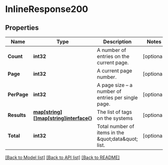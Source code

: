 # InlineResponse200

## Properties

Name | Type | Description | Notes
------------ | ------------- | ------------- | -------------
**Count** | **int32** | A number of entries on the current page. | [optional] 
**Page** | **int32** | A current page number. | [optional] 
**PerPage** | **int32** | A page size – a number of entries per single page. | [optional] 
**Results** | [**map[string][]map[string]interface{}**](array.md) | The list of tags on the systems | [optional] 
**Total** | **int32** | Total number of items in the \&quot;data\&quot; list. | [optional] 

[[Back to Model list]](../README.md#documentation-for-models) [[Back to API list]](../README.md#documentation-for-api-endpoints) [[Back to README]](../README.md)


